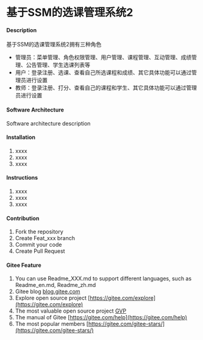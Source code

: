 # 基于SSM的选课管理系统2

#### Description
基于SSM的选课管理系统2拥有三种角色

- 管理员：菜单管理、角色权限管理、用户管理、课程管理、互动管理、成绩管理、公告管理、学生选课列表等
- 用户：登录注册、选课、查看自己所选课程和成绩、其它具体功能可以通过管理员进行设置
- 教师：登录注册、打分、查看自己的课程和学生、其它具体功能可以通过管理员进行设置

#### Software Architecture
Software architecture description

#### Installation

1.  xxxx
2.  xxxx
3.  xxxx

#### Instructions

1.  xxxx
2.  xxxx
3.  xxxx

#### Contribution

1.  Fork the repository
2.  Create Feat_xxx branch
3.  Commit your code
4.  Create Pull Request


#### Gitee Feature

1.  You can use Readme\_XXX.md to support different languages, such as Readme\_en.md, Readme\_zh.md
2.  Gitee blog [blog.gitee.com](https://blog.gitee.com)
3.  Explore open source project [https://gitee.com/explore](https://gitee.com/explore)
4.  The most valuable open source project [GVP](https://gitee.com/gvp)
5.  The manual of Gitee [https://gitee.com/help](https://gitee.com/help)
6.  The most popular members  [https://gitee.com/gitee-stars/](https://gitee.com/gitee-stars/)
